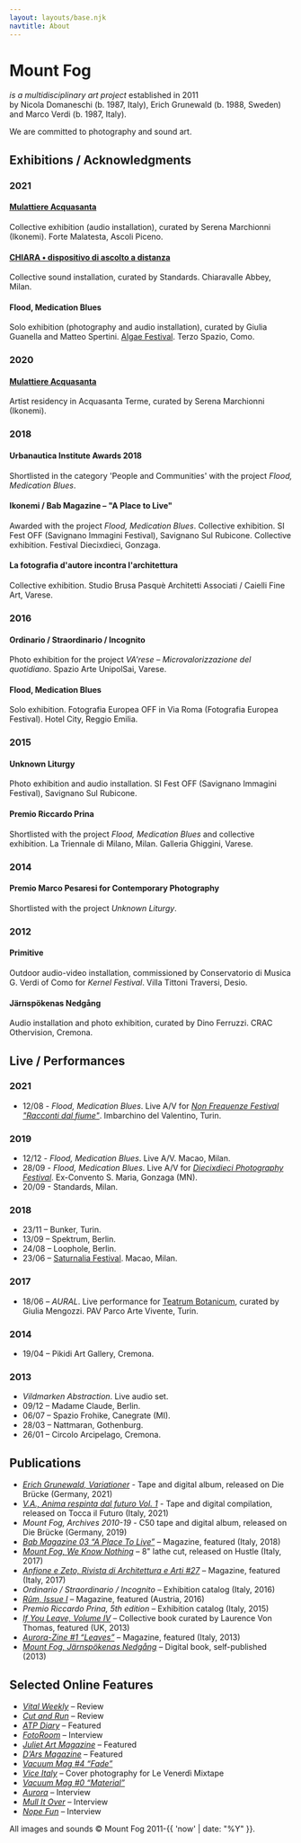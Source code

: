 ```yaml
---
layout: layouts/base.njk
navtitle: About
---
```


# Mount Fog

_is a multidisciplinary art project_ established in 2011  
by Nicola Domaneschi (b. 1987, Italy), Erich Grunewald (b. 1988, Sweden)  
and Marco Verdi (b. 1987, Italy).

We are committed to photography and sound art.

## Exhibitions / Acknowledgments

### 2021

#### [Mulattiere Acquasanta](http://www.ikonemi.org/mulattiere-acquasanta/)

Collective exhibition (audio installation), curated by Serena Marchionni (Ikonemi). Forte Malatesta, Ascoli Piceno.

#### [CHIARA • dispositivo di ascolto a distanza](https://www.standardstudio.it/it/event/chiara-dispositivo-di-ascolto-a-distanza)

Collective sound installation, curated by Standards. Chiaravalle Abbey, Milan.

#### Flood, Medication Blues

Solo exhibition (photography and audio installation), curated by Giulia Guanella and Matteo Spertini. [Algae Festival](https://www.labeula.com/algae-festival/). Terzo Spazio, Como.

### 2020

#### [Mulattiere Acquasanta](http://www.ikonemi.org/mulattiere-acquasanta/)

Artist residency in Acquasanta Terme, curated by Serena Marchionni (Ikonemi).

### 2018

#### Urbanautica Institute Awards 2018

Shortlisted in the category 'People and Communities' with the project _Flood, Medication Blues_.

#### Ikonemi / Bab Magazine – "A Place to Live"

Awarded with the project _Flood, Medication Blues_.
Collective exhibition. SI Fest OFF (Savignano Immagini Festival), Savignano Sul Rubicone.
Collective exhibition. Festival Diecixdieci, Gonzaga.

#### La fotografia d'autore incontra l'architettura

Collective exhibition. Studio Brusa Pasquè Architetti Associati / Caielli Fine Art, Varese.

### 2016

#### Ordinario / Straordinario / Incognito

Photo exhibition for the project _VA'rese – Microvalorizzazione del quotidiano_. Spazio Arte UnipolSai, Varese.

#### Flood, Medication Blues

Solo exhibition. Fotografia Europea OFF in Via Roma (Fotografia Europea Festival). Hotel City, Reggio Emilia.

### 2015

#### Unknown Liturgy

Photo exhibition and audio installation. SI Fest OFF (Savignano Immagini Festival), Savignano Sul Rubicone.

#### Premio Riccardo Prina

Shortlisted with the project _Flood, Medication Blues_ and collective exhibition. La Triennale di Milano, Milan. Galleria Ghiggini, Varese.

### 2014

#### Premio Marco Pesaresi for Contemporary Photography

Shortlisted with the project _Unknown Liturgy_.

### 2012

#### Primitive

Outdoor audio-video installation, commissioned by Conservatorio di Musica G. Verdi of Como for _Kernel Festival_. Villa Tittoni Traversi, Desio.

#### Järnspökenas Nedgång

Audio installation and photo exhibition, curated by Dino Ferruzzi. CRAC Othervision, Cremona.

## Live / Performances

### 2021

- 12/08 - _Flood, Medication Blues_. Live A/V for _[Non Frequenze Festival "Racconti dal fiume"](https://nonfrequenze.it/)_. Imbarchino del Valentino, Turin.

### 2019

- 12/12 - _Flood, Medication Blues_. Live A/V. Macao, Milan.
- 28/09 - _Flood, Medication Blues_. Live A/V for _[Diecixdieci Photography Festival](https://www.festivaldiecixdieci.it/eventi-e-talks/mount-fog/)_. Ex-Convento S. Maria, Gonzaga (MN).
- 20/09 - Standards, Milan.

### 2018

- 23/11 – Bunker, Turin.
- 13/09 – Spektrum, Berlin.
- 24/08 – Loophole, Berlin.
- 23/06 – [Saturnalia Festival](http://www.macaomilano.org/spip.php?article742). Macao, Milan.

### 2017

- 18/06 – _AURAL_. Live performance for [Teatrum Botanicum](http://parcoartevivente.it/teatrum-botanicum-2017/), curated by Giulia Mengozzi. PAV Parco Arte Vivente, Turin.

### 2014

- 19/04 – Pikidi Art Gallery, Cremona.

### 2013

- _Vildmarken Abstraction_. Live audio set.
- 09/12 – Madame Claude, Berlin.
- 06/07 – Spazio Frohike, Canegrate (MI).
- 28/03 – Nattmaran, Gothenburg.
- 26/01 – Circolo Arcipelago, Cremona.

## Publications

- _[Erich Grunewald, Variationer](ttps://bruecke.bandcamp.com/album/variationer)_ - Tape and digital album, released on Die Brücke (Germany, 2021)
- _[V.A., Anima respinta dal futuro Vol. 1](https://toccailfuturo.bandcamp.com/album/tif003-anima-respinta-dal-futuro-vol-1)_ - Tape and digital compilation, released on Tocca il Futuro (Italy, 2021)
- _Mount Fog, Archives 2010-19_ - C50 tape and digital album, released on Die Brücke (Germany, 2019)
- _[Bab Magazine 03 “A Place To Live”](https://www.baleneaibordi.com/bab03/)_ – Magazine, featured (Italy, 2018)
- _[Mount Fog, We Know Nothing](https://hustleproductions.bandcamp.com/album/we-know-nothing)_ – 8" lathe cut, released on Hustle (Italy, 2017)
- _[Anfione e Zeto, Rivista di Architettura e Arti #27](http://www.margheritapetranzan.it/index_MP_pubbl_R_anfione.html#ventisette)_ – Magazine, featured (Italy, 2017)
- _Ordinario / Straordinario / Incognito_ – Exhibition catalog (Italy, 2016)
- _[Rûm, Issue I](http://www.ruum.at/store#/rm-issuei)_ – Magazine, featured (Austria, 2016)
- _Premio Riccardo Prina, 5th edition_ – Exhibition catalog (Italy, 2015)
- _[If You Leave, Volume IV](http://arthur-frank.com/book4/ifyouleave.html)_ – Collective book curated by Laurence Von Thomas, featured (UK, 2013)
- _[Aurora-Zine #1 “Leaves”](http://aurorafotografi.com/shop/aurora-zine-1-leaves/)_ – Magazine, featured (Italy, 2013)
- _[Mount Fog, Järnspökenas Nedgång](https://issuu.com/mountfog/docs/mount_fog_book)_ – Digital book, self-published (2013)

## Selected Online Features

- _[Vital Weekly](http://www.vitalweekly.net/1138.html)_ – Review
- _[Cut and Run](http://furiousgreencloud.com/wordpress/blog/2018/01/23/mount-fog-we-know-nothing-or-on-curation/)_ – Review
- _[ATP Diary](http://atpdiary.com/teatrum-botanicum-pav-torino-part-three/)_ – Featured
- _[FotoRoom](http://fotoroom.co/flood-medication-blues-mount-fog/)_ – Interview
- _[Juliet Art Magazine](https://www.juliet-artmagazine.com)_ – Featured
- _[D’Ars Magazine](http://www.darsmagazine.it/non-si-puo-imbrigliare-la-nebbia-solo-percepirla/)_ – Featured
- _[Vacuum Mag #4 “Fade”](http://www.vacuummag.com/project/unknown-liturgy-mountfog/)_
- _[Vice Italy](http://www.vice.com/it/read/le-venerdi-mixtape-vol-105-piezo-e-foster)_ – Cover photography for Le Venerdì Mixtape
- _[Vacuum Mag #0 “Material”](http://www.vacuummag.com/project/jarnspokenas-nedgang-mountfog/)_
- _[Aurora](http://aurorafotografi.com/mount-fog-nicola-domaneschi-erich-grunewald/)_ – Interview
- _[Mull It Over](http://mullitover.cc/post/36430662061)_ – Interview
- _[Nope Fun](http://nopefun.tumblr.com/post/31122489476/mount-fog)_ – Interview

All images and sounds © Mount Fog 2011-{{ 'now' | date: "%Y" }}.
